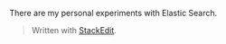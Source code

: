 
There are my personal experiments with Elastic Search.

> Written with [StackEdit](https://stackedit.io/).
<!--stackedit_data:
eyJoaXN0b3J5IjpbOTg1OTE5MzY1XX0=
-->